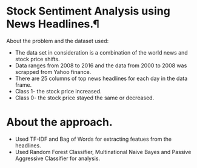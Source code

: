# Stock Sentiment Analysis using News Headlines.¶

About the problem and the dataset used:

* The data set in consideration is a combination of the world news and stock price shifts.
* Data ranges from 2008 to 2016 and the data from 2000 to 2008 was scrapped from Yahoo finance.
* There are 25 columns of top news headlines for each day in the data frame.
* Class 1- the stock price increased.
* Class 0- the stock price stayed the same or decreased.

# About the approach.

* Used TF-IDF and Bag of Words for extracting featues from the headlines.
* Used Random Forest Classifier, Multinational Naive Bayes and Passive Aggressive Classifier for analysis.
